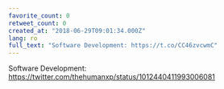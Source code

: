 ```yaml
---
favorite_count: 0
retweet_count: 0
created_at: "2018-06-29T09:01:34.000Z"
lang: ro
full_text: "Software Development: https://t.co/CC46zvcwmC"
---
```


Software Development:
<https://twitter.com/thehumanxp/status/1012440411993006081>
